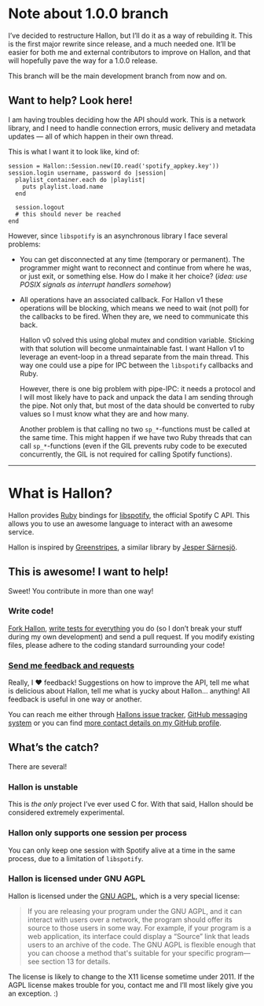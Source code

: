 Note about 1.0.0 branch
=======================
I’ve decided to restructure Hallon, but I’ll do it as a way of rebuilding it. This is the first major rewrite since release, and a much needed one. It’ll be easier for both me and external contributors to improve on Hallon, and that will hopefully pave the way for a 1.0.0 release.

This branch will be the main development branch from now and on.

Want to help? Look here!
------------------------
I am having troubles deciding how the API should work. This is a network library, and I need to handle connection errors, music delivery and metadata updates — all of which happen in their own thread.

This is what I want it to look like, kind of:

    session = Hallon::Session.new(IO.read('spotify_appkey.key'))
    session.login username, password do |session|
      playlist_container.each do |playlist|
        puts playlist.load.name
      end
    
      session.logout
      # this should never be reached
    end

However, since `libspotify` is an asynchronous library I face several problems:

- You can get disconnected at any time (temporary or permanent). The programmer
  might want to reconnect and continue from where he was, or just exit, or
  something else. How do I make it her choice? (*idea: use POSIX signals as
  interrupt handlers somehow*)
- All operations have an associated callback. For Hallon v1 these operations
  will be blocking, which means we need to wait (not poll) for the callbacks to
  be fired. When they are, we need to communicate this back.

  Hallon v0 solved this using global mutex and condition variable. Sticking with
  that solution will become unmaintainable fast. I want Hallon v1 to leverage an
  event-loop in a thread separate from the main thread. This way one could use
  a pipe for IPC between the `libspotify` callbacks and Ruby.
  
  However, there is one big problem with pipe-IPC: it needs a protocol and I
  will most likely have to pack and unpack the data I am sending through the
  pipe. Not only that, but most of the data should be converted to ruby values
  so I must know what they are and how many.
  
  Another problem is that calling no two `sp_*`-functions must be called at the
  same time. This might happen if we have two Ruby threads that can call
  `sp_*`-functions (even if the GIL prevents ruby code to be executed
  concurrently, the GIL is not required for calling Spotify functions).

---

What is Hallon?
===============
Hallon provides [Ruby][] bindings for [libspotify][], the official Spotify C API. This allows you to use an awesome language to interact with an awesome service.

Hallon is inspired by [Greenstripes][], a similar library by [Jesper Särnesjö][].

This is awesome! I want to help!
--------------------------------
Sweet! You contribute in more than one way!

### Write code!
[Fork Hallon](http://github.com/Burgestrand/Hallon), [write tests for everything](http://relishapp.com/rspec) you do (so I don’t break your stuff during my own development) and send a pull request. If you modify existing files, please adhere to the coding standard surrounding your code!

### [Send me feedback and requests](http://github.com/Burgestrand/Hallon/issues)
Really, I ❤ feedback! Suggestions on how to improve the API, tell me what is delicious about Hallon, tell me what is yucky about Hallon… anything! All feedback is useful in one way or another.

You can reach me either through [Hallons issue tracker](http://github.com/Burgestrand/Hallon/issues), [GitHub messaging system](http://github.com/inbox/new/Burgestrand) or you can find [more contact details on my GitHub profile](http://github.com/Burgestrand).

## What’s the catch?
There are several!

### Hallon is unstable
This is *the only* project I’ve ever used C for. With that said, Hallon should be considered extremely experimental.

### Hallon only supports one session per process
You can only keep one session with Spotify alive at a time in the same process, due to a limitation of `libspotify`.

### Hallon is licensed under GNU AGPL
Hallon is licensed under the [GNU AGPL](http://www.gnu.org/licenses/agpl-3.0.html), which is a very special license:
> If you are releasing your program under the GNU AGPL, and it can interact with users over a network, the program should offer its source to those users in some way. For example, if your program is a web application, its interface could display a “Source” link that leads users to an archive of the code. The GNU AGPL is flexible enough that you can choose a method that's suitable for your specific program—see section 13 for details.

The license is likely to change to the X11 license sometime under 2011. If the AGPL license makes trouble for you, contact me and I’ll most likely give you an exception. :)

[Ruby]: http://www.ruby-lang.org/en/
[libspotify]: http://developer.spotify.com/en/libspotify/overview/
[Greenstripes]: http://github.com/sarnesjo/greenstripes
[Jesper Särnesjö]: http://jesper.sarnesjo.org/